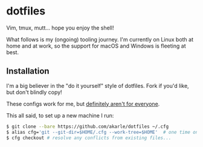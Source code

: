 dotfiles
========
Vim, tmux, mutt... hope you enjoy the shell!

What follows is my (ongoing) tooling journey. I'm currently on Linux both at
home and at work, so the support for macOS and Windows is fleeting at best.

Installation
------------
I'm a big believer in the "do it yourself" style of dotfiles. Fork if you'd
like, but don't blindly copy!

These configs work for me, but [definitely aren't for everyone](./etc/vc/README.md).

This all said, to set up a new machine I run:

```sh
$ git clone --bare https://github.com/akarle/dotfiles ~/.cfg
$ alias cfg='git --git-dir=$HOME/.cfg --work-tree=$HOME'  # one time only
$ cfg checkout # resolve any conflicts from existing files...
```
